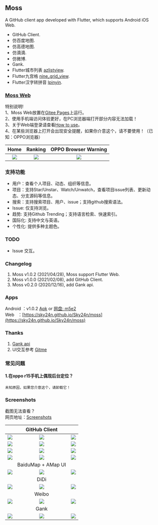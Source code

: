 ## Moss
A GitHub client app developed with Flutter, which supports Android iOS Web.

* GitHub Client.
* 仿百度地图.
* 仿高德地图.
* 仿滴滴.
* 仿微博.
* Gank.
* Flutter城市列表 [azlistview](https://github.com/flutterchina/azlistview).
* Flutter九宫格 [nine_grid_view](https://github.com/flutterchina/nine_grid_view).
* Flutter汉字转拼音 [lpinyin](https://github.com/flutterchina/lpinyin).

### [Moss Web](https://sky24n.github.io/Sky24n/moss)
特别说明!  
1、Moss Web放置在[Gitee Pages](https://gitee.com/help/articles/4136)上运行。  
2、使用手机端访问体验更好，在PC浏览器端打开部分内容无法加载！  
3、关于Web端登录请查看[How to use](https://sky24n.github.io/Moss/html/how_to_use.html)。  
4、在某些浏览器上打开会出现安全提醒，如果你介意这个，请不要使用！（已知：OPPO浏览器）

|Home|Ranking|OPPO Browser Warning|
|:---:|:---:|:---:|
|![](https://z3.ax1x.com/2021/04/26/gp1hm6.jpg)|![](https://z3.ax1x.com/2021/04/26/gp1Tte.jpg)|![](https://z3.ax1x.com/2021/04/28/giiqmQ.jpg)|

### 支持功能
* 用户：查看个人项目、动态、组织等信息。
* 项目：支持Star/Unstar、Watch/Unwatch，查看项目issue列表、更新动态、分支源码等信息。
* 搜索：支持搜索项目、用户、issue；支持github搜索语法。
* Issue: 仅支持浏览。
* 趋势: 支持Github Trending；支持语言检索、快速索引。
* 国际化: 支持中文与英语。
* 个性化: 提供多种主题色。

### TODO
* Issue 交互。

### Changelog
1. Moss v1.0.2 (2021/04/28), Moss support Flutter Web.
2. Moss v1.0.0 (2021/02/08), add GitHub Client.
3. Moss v0.2.0 (2020/12/16), add Gank api.

### Apps
Android ：v1.0.2 [Apk](https://github.com/Sky24n/Moss/releases) or [网盘: m5e2](https://pan.baidu.com/s/1rIQBs6rHvcz9WgkgEmO1NQ)  
Web&nbsp;&nbsp; ：[https://sky24n.github.io/Sky24n/moss](https://sky24n.github.io/Sky24n/moss)

### Thanks
1. [Gank api](https://gank.io/)
2. UI交互参考 [Gitme](https://github.com/flutterchina/gitme)

### 常见问题
#### 1.在oppo r15手机上偶现后台定位？
    未知原因，如果您介意这个，请卸载它！

### Screenshots
截图无法查看？  
网页地址：[Screenshots](https://sky24n.github.io/Moss/html/moss_screenshots.html)

| | GitHub Client| |
|:---:|:---:|:---:|
|![](https://s3.ax1x.com/2021/02/06/ytQBxP.png)|![](https://s3.ax1x.com/2021/02/06/ytQfGn.png)|![](https://s3.ax1x.com/2021/02/06/ytQTqU.png)|
|![](https://s3.ax1x.com/2021/02/06/ytQba4.png)|![](https://s3.ax1x.com/2021/02/06/ytlPde.png)|![](https://s3.ax1x.com/2021/02/06/ytlwo4.png)|
|![](https://s3.ax1x.com/2021/02/06/ytl6Qx.png)|![](https://s3.ax1x.com/2021/02/06/ytlfTe.png)|![](https://s3.ax1x.com/2021/02/06/ytlIfA.png)|
|![](https://s3.ax1x.com/2021/02/06/ytlTSI.png)|![](https://s3.ax1x.com/2021/02/06/ytl7lt.png)|![](https://s3.ax1x.com/2021/02/06/ytlH6P.png)|
| | BaiduMap + AMap UI | |
|![](https://s1.ax1x.com/2020/11/08/BTak38.png)|![](https://s1.ax1x.com/2020/11/08/BTa6DH.png)|![](https://s1.ax1x.com/2020/11/08/BTacbd.png)|
| | DiDi | |
|![](https://s1.ax1x.com/2020/11/08/BTaeBj.png)|![](https://s1.ax1x.com/2020/11/08/BTaRUI.png)|![](https://s1.ax1x.com/2020/11/08/BTajP0.png)|
| | Weibo | |
|![](https://s1.ax1x.com/2020/11/08/BTauEn.png)|![](https://s1.ax1x.com/2020/08/05/ar0fk4.gif)|![](https://s1.ax1x.com/2020/08/05/ar07X6.gif)|
| | Gank | |
|![](https://s3.ax1x.com/2020/12/16/rQbBjS.png)|![](https://s3.ax1x.com/2020/12/16/rQb1XD.png)|![](https://s3.ax1x.com/2020/12/16/rQbF6U.png)|
